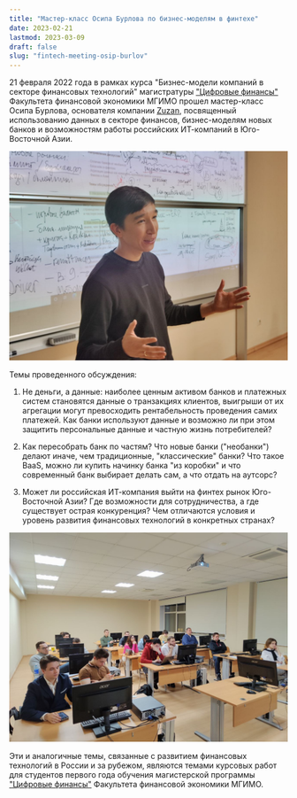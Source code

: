 ```yaml
---
title: "Мастер-класс Осипа Бурлова по бизнес-моделям в финтехе"
date: 2023-02-21
lastmod: 2023-03-09
draft: false
slug: "fintech-meeting-osip-burlov"
---
```


21 февраля 2022 года в рамках курса "Бизнес-модели компаний в секторе финансовых технологий" магистратуры ["Цифровые финансы"](https://finec.mgimo.ru/program/masters/digital-finance/) Факультета финансовой экономики МГИМО прошел мастер-класс Осипа Бурлова, основателя компании [Zuzan](https://rb.ru/young/zuzan/), посвященный использованию данных в секторе финансов, бизнес-моделям новых банков и возможностям работы российских ИТ-компаний в Юго-Восточной Азии.

![](master_class_1.png)

Темы проведенного обсуждения:

1. Не деньги, а данные: наиболее ценным активом банков и платежных систем
   становятся данные о транзакциях клиентов, выигрыши от их агрегации
   могут превосходить рентабельность проведения самих платежей.
   Как банки используют данные и возможно ли при этом
   защитить персональные данные и частную жизнь потребителей?

2. Как пересобрать банк по частям? Что новые банки ("необанки") делают
   иначе, чем традиционные, "классические" банки? Что такое BaaS,
   можно ли купить начинку банка "из коробки" и что современный банк выбирает
   делать сам, а что отдать на аутсорс?

3. Может ли российская ИТ-компания выйти на финтех рынок Юго-Восточной Азии?
   Где возможности для сотрудничества, а где существует острая конкуренция?
   Чем отличаются условия и уровень развития финансовых технологий в конкретных странах?

![](master_class_2.png)

Эти и аналогичные темы, связанные с развитием финансовых технологий в России и за рубежом, являются темами курсовых работ для студентов первого года обучения магистерской программы ["Цифровые финансы"](https://finec.mgimo.ru/program/masters/digital-finance/) Факультета финансовой экономики МГИМО.
